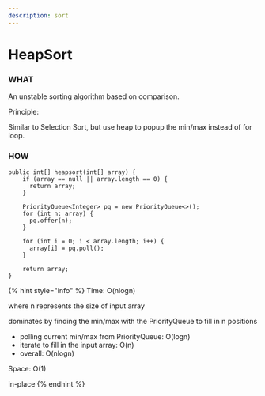```yaml
---
description: sort
---
```


# HeapSort

### WHAT

An unstable sorting algorithm based on comparison.

Principle:

Similar to Selection Sort, but use heap to popup the min/max instead of for loop.



### HOW

```text
public int[] heapsort(int[] array) {
    if (array == null || array.length == 0) {
      return array;
    }

    PriorityQueue<Integer> pq = new PriorityQueue<>();
    for (int n: array) {
      pq.offer(n);
    }

    for (int i = 0; i < array.length; i++) {
      array[i] = pq.poll();
    }

    return array;
}
```

{% hint style="info" %}
Time: O\(nlogn\)

where n represents the size of input array

dominates by finding the min/max with the PriorityQueue to fill in n positions

* polling current min/max from PriorityQueue: O\(logn\)
* iterate to fill in the input array: O\(n\)
* overall: O\(nlogn\)

Space: O\(1\)

 in-place
{% endhint %}

